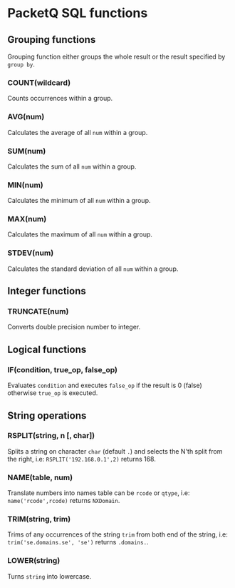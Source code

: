 # PacketQ SQL functions

## Grouping functions

Grouping function either groups the whole result or the result specified
by `group by`.

### COUNT(wildcard)

Counts occurrences within a group.

### AVG(num)

Calculates the average of all `num` within a group.

### SUM(num)

Calculates the sum of all `num` within a group.

### MIN(num)

Calculates the minimum of all `num` within a group.

### MAX(num)

Calculates the maximum of all `num` within a group.

### STDEV(num)

Calculates the standard deviation of all `num` within a group.

## Integer functions

### TRUNCATE(num)

Converts double precision number to integer.

## Logical functions

### IF(condition, true_op, false_op)

Evaluates `condition` and executes `false_op` if the result is 0 (false)
otherwise `true_op` is executed.

## String operations

### RSPLIT(string, n [, char])

Splits a string on character `char` (default `.`) and selects the N'th split
from the right, i.e: `RSPLIT('192.168.0.1',2)` returns 168.

### NAME(table, num)

Translate numbers into names table can be `rcode` or `qtype`, i.e:
`name('rcode',rcode)` returns `NXDomain`.

### TRIM(string, trim)

Trims of any occurrences of the string `trim` from both end of the string,
i.e: `trim('se.domains.se', 'se')` returns `.domains.`.

### LOWER(string)

Turns `string` into lowercase.
